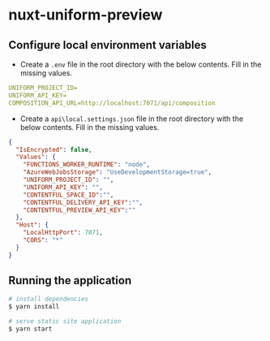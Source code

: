 # nuxt-uniform-preview

## Configure local environment variables

- Create a `.env` file in the root directory with the below contents. Fill in the missing values.
```yaml
UNIFORM_PROJECT_ID=
UNIFORM_API_KEY=
COMPOSITION_API_URL=http://localhost:7071/api/composition
```

- Create a `api\local.settings.json` file in the root directory with the below contents. Fill in the missing values.

```json
{
  "IsEncrypted": false,
  "Values": {
    "FUNCTIONS_WORKER_RUNTIME": "node",
    "AzureWebJobsStorage": "UseDevelopmentStorage=true",
    "UNIFORM_PROJECT_ID": "",
    "UNIFORM_API_KEY": "",
    "CONTENTFUL_SPACE_ID":"",
    "CONTENTFUL_DELIVERY_API_KEY":"",
    "CONTENTFUL_PREVIEW_API_KEY":""
  },
  "Host": {
    "LocalHttpPort": 7071,
    "CORS": "*"
  }
}
```

## Running the application
```bash
# install dependencies
$ yarn install

# serve static site application 
$ yarn start
```